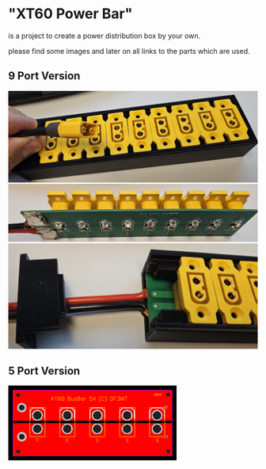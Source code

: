<h1>"XT60 Power Bar"</h1>
<p></p>is a project to create a power distribution box by your own.</p>

please find some images and later on all links to the parts which are used.

<h2>9 Port Version</h2>
<img src="https://github.com/DF3MT/XT60_Power_Bar/blob/master/XT60%20Power%20Bar%209X/images/PowerBar%209x%20001.jpeg" />
<img src="https://github.com/DF3MT/XT60_Power_Bar/blob/master/XT60%20Power%20Bar%209X/images/PowerBar%209x%20002.jpeg" />
<img src="https://github.com/DF3MT/XT60_Power_Bar/blob/master/XT60%20Power%20Bar%209X/images/PowerBar%209x%20003.jpeg" />


<h2>5 Port Version</h2>
<img src="https://github.com/DF3MT/XT60_Power_Bar/blob/master/XT60%20Power%20Bar%205X/images/PCB%20XT60%20Power%20Bar%205X.png?raw=true" />

